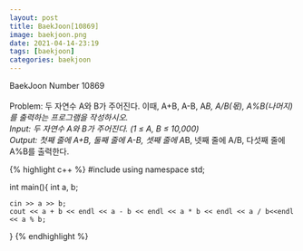 ```yaml
---
layout: post
title: BaekJoon[10869]
image: baekjoon.png
date: 2021-04-14-23:19
tags: [baekjoon]
categories: baekjoon
---
```


BaekJoon Number 10869<br><br>
Problem: 두 자연수 A와 B가 주어진다. 이때, A+B, A-B, A*B, A/B(몫), A%B(나머지)를 출력하는 프로그램을 작성하시오. <br>
Input: 두 자연수 A와 B가 주어진다. (1 ≤ A, B ≤ 10,000)<br>
Output: 첫째 줄에 A+B, 둘째 줄에 A-B, 셋째 줄에 A*B, 넷째 줄에 A/B, 다섯째 줄에 A%B를 출력한다.

{% highlight c++ %}
#include <iostream>
using namespace std;

int main(){
	int a, b;

	cin >> a >> b;
	cout << a + b << endl << a - b << endl << a * b << endl << a / b<<endl << a % b;
}
{% endhighlight %}